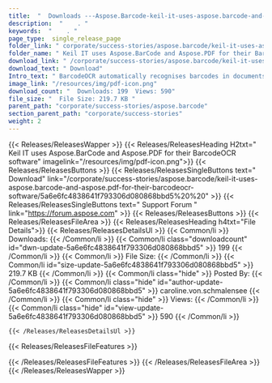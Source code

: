 ```yaml
---
title:  "  Downloads ---Aspose.Barcode-keil-it-uses-aspose.barcode-and-aspose.pdf-for-their-barcodeocr-software . " 
description:  "    . " 
keywords:  "    . " 
page_type:  single_release_page
folder_link: " corporate/success-stories/aspose.barcode/keil-it-uses-aspose.barcode-and-aspose.pdf-for-their-barcodeocr-software/"
folder_name: " Keil IT uses Aspose.BarCode and Aspose.PDF for their BarcodeOCR software"
download_link: " /corporate/success-stories/aspose.barcode/keil-it-uses-aspose.barcode-and-aspose.pdf-for-their-barcodeocr-software/5a6e6fc4838641f793306d080868bbd5"
download_text: " Download"
Intro_text: " BarcodeOCR automatically recognises barcodes in documents and images and helps c..."
image_link: "/resources/img/pdf-icon.png"
download_count: "  Downloads: 199  Views: 590"
file_size: "  File Size: 219.7 KB "
parent_path: "corporate/success-stories/aspose.barcode"
section_parent_path: "corporate/success-stories"
weight: 2 
---
```


{{< Releases/ReleasesWapper >}}
  {{< Releases/ReleasesHeading H2txt=" Keil IT uses Aspose.BarCode and Aspose.PDF for their BarcodeOCR software" imagelink="/resources/img/pdf-icon.png">}}
  {{< Releases/ReleasesButtons >}}
    {{< Releases/ReleasesSingleButtons text=" Download" link="/corporate/success-stories/aspose.barcode/keil-it-uses-aspose.barcode-and-aspose.pdf-for-their-barcodeocr-software/5a6e6fc4838641f793306d080868bbd5%20%20" >}}
    {{< Releases/ReleasesSingleButtons text=" Support Forum " link="https://forum.aspose.com" >}}
  {{< Releases/ReleasesButtons >}}
  {{< Releases/ReleasesFileArea >}}
    {{< Releases/ReleasesHeading h4txt="File Details">}}
    {{< Releases/ReleasesDetailsUl >}}
            {{< Common/li  >}} Downloads: {{< /Common/li >}} 
      {{< Common/li class="downloadcount" id="dwn-update-5a6e6fc4838641f793306d080868bbd5" >}} 199 {{< /Common/li >}} 
      {{< Common/li  >}} File Size: {{< /Common/li >}} 
      {{< Common/li id="size-update-5a6e6fc4838641f793306d080868bbd5" >}} 219.7 KB {{< /Common/li >}} 
      {{< Common/li  class="hide" >}} Posted By: {{< /Common/li >}} 
      {{< Common/li class="hide" id="author-update-5a6e6fc4838641f793306d080868bbd5" >}} caroline.von.schmalensee {{< /Common/li >}} 
      {{< Common/li class="hide"  >}} Views: {{< /Common/li >}} 
      {{< Common/li class="hide" id="view-update-5a6e6fc4838641f793306d080868bbd5" >}} 590 {{< /Common/li >}} 

    {{< /Releases/ReleasesDetailsUl >}}

  {{< Releases/ReleasesFileFeatures >}}
      
  {{< /Releases/ReleasesFileFeatures >}}
 {{< /Releases/ReleasesFileArea >}}
{{< /Releases/ReleasesWapper >}}


